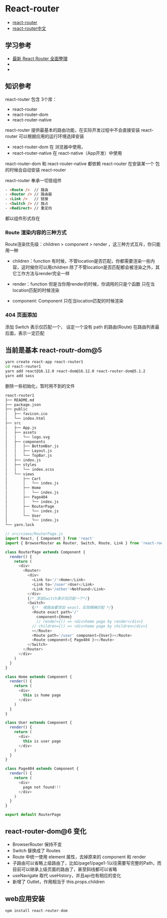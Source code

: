 # React-router

- [react-router](https://v5.reactrouter.com/web/guides/quick-start)
- [react-router中文](https://react-guide.github.io/react-router-cn/index.html)

## 学习参考

- [最新 React Router 全面整理](https://zhuanlan.zhihu.com/p/101129994)
- [](https://juejin.cn/post/6844904093694033927)
- [](https://juejin.cn/post/6854573220470013966)

## 知识参考

react-router 包含 3个库：

- react-router
- react-router-dom
- react-router-native

react-router 提供最基本的路由功能，在实际开发过程中不会直接安装 react-router
可以根据应用的运行环境选择安装

- react-router-dom    在 浏览器中使用，
- react-router-native 在 react-native（App开发）中使用

react-router-dom 和 react-router-native 都依赖 react-router
在安装某一个 包的时候会自动安装 react-router

react-router 奉承一切皆组件

``` html
- <Route />  // 路由
- <Router /> // 路由器
- <Link />   // 链接
- <Switch /> // 独占
- <Redirect> // 重定向
```

都以组件形式存在

### Route 渲染内容的三种⽅式

Route渲染优先级：children > component > render ，这三种⽅式互斥，你只能⽤⼀种

- children：function
有时候，不管location是否匹配，你都需要渲染⼀些内容，这时候你可以⽤children
除了不管location是否匹配都会被渲染之外，其它⼯作⽅法与render完全⼀样

- render：function
但是当你⽤render的时候，你调⽤的只是个函数
只在当location匹配的时候渲染

- component: Component
只在当location匹配的时候渲染

### 404 页面添加

添加 Switch 表示仅匹配⼀个， 设定⼀个没有 path 的路由(Route) 在路由列表最后⾯，表示⼀定匹配

## 当前是基本 react-routr-dom@5

``` bash
yarn create react-app react-router1
cd react-router1
yarn add react@16.12.0 react-dom@16.12.0 react-router-dom@5.1.2
yarn add sass
```

删除一些初始化，暂时用不到的文件

``` md
react-router1
├── README.md
├── package.json
├── public
│   ├── favicon.ico
│   └── index.html
├── src
│   ├── App.js
│   ├── assets
│   │   └── logo.svg
│   ├── components
│   │   ├── BottomBar.js
│   │   ├── Layout.js
│   │   └── TopBar.js
│   ├── index.js
│   ├── styles
│   │   └── index.scss
│   └── views
│       ├── Cart
│       │   └── index.js
│       ├── Home
│       │   └── index.js
│       ├── Page404
│       │   └── index.js
│       ├── RouterPage
│       │   └── index.js
│       └── User
│           └── index.js
└── yarn.lock
```

``` js
// src/views/RouterPage.js
import React, { Component } from 'react'
import { BrowserRouter as Router, Switch, Route, Link } from 'react-router-dom'

class RouterPage extends Component {
  render() {
    return (
      <div>
        <Router>
          <div>
            <Link to='/'>Home</Link>
            <Link to='/user'>User</Link>
            <Link to='/other'>NotFound</Link>
          </div>
          {/* 添加Switch表示仅匹配⼀个*/}
          <Switch>
            {/*  根路由要添加 exact，实现精确匹配 */}
            <Route exact path='/'
              component={Home}
              // render={() => <div>home page by render</div>}
            // children={() => <div>home page by children</div>}
            ></Route>
            <Route path='/user' component={User}></Route>
            <Route component={ Page404 }></Route>
          </Switch>
        </Router>
      </div>
    )
  }
}

class Home extends Component {
  render() {
    return (
      <div>
        this is home page
      </div>
    )
  }
}

class User extends Component {
  render() {
    return (
      <div>
        this is user page
      </div>
    )
  }
}

class Page404 extends Component {
  render() {
    return (
      <div>
        page not found!!!
      </div>
    )
  }
}

export default RouterPage
```

## react-router-dom@6 变化

- BrowserRouter 保持不变
- Switch 替换成了 Routes
- Route 中统一使用 element 属性，去掉原来的 component 和 render
- 子路由可以省略上级路由了，比如/page1/page1-1以往需要写完整的Path，而目前可以继承上级页面的路由了，甚至斜线都可以省略
- useNavigate 取代 useHistory，并且api也有相应的变化
- 新增了 Outlet，作用相当于  this.props.children

## web应用安装

``` js
npm install react-router-dom
```
